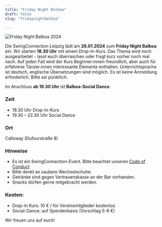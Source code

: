 ```yaml
---
title: "Friday Night Balboa"
draft: false
slug: "fridaynightbalboa"

---
```


![Friday Night Balboa 2024](../slider_fnb_jan_2024.png)

Die SwingConnection Leipzig lädt am **26.01.2024** zum **Friday Night Balboa** ein. Wir starten **18.30 Uhr** mit einem Drop-In-Kurs. Das Thema wird noch ausgearbeitet - lasst euch überraschen oder fragt kurz vorher noch mal nach. Auf jeden Fall wird der Kurs Beginner:innen-freundlich, aber auch für erfahrene Tänzer:innen interessante Elemente enthalten. Unterrichtsprache ist deutsch, englische Übersetzungen sind möglich. Es ist keine Anmeldung erforderlich. Bitte sei pünktlich.  

Im Anschluss **ab 19.30 Uhr** ist **Balboa-Social Dance**.

### Zeit
- 18.30 Uhr Drop-In-Kurs 
- 19.30 – 22.30 Uhr Social Dance

### Ort
Calloway (Dufourstraße 8)

### Hinweise
- Es ist ein SwingConnection-Event. Bitte beachtet unseren [Code of Conduct](https://drive.google.com/file/d/1YkaUGv2HEB9FJ01FnjdeniP-5yl-rAqF/)
- Bitte denkt an saubere Wechselschuhe.  
- Getränke sind gegen Vertrauenskasse an der Bar vorhanden.  
- Snacks dürfen gerne mitgebracht werden.  

### Kosten:
- Drop-In Kurs: 10 € / für Vereinsmitglieder kostenlos
- Social-Dance: auf Spendenbasis (Vorschlag 5-8 €)

Wir freuen uns auf euch! 

